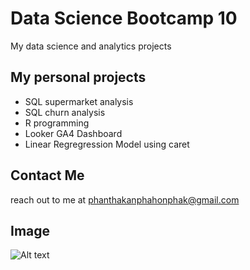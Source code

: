 # Data Science Bootcamp 10
My data science and analytics projects

## My personal projects
* SQL supermarket analysis
* SQL churn analysis
* R programming
* Looker GA4 Dashboard
* Linear Regregression Model using caret

## Contact Me
reach out to me at phanthakanphahonphak@gmail.com

## Image
![Alt text](https://ci3.googleusercontent.com/meips/ADKq_Nah4sNhNQRQjub78WKhLJjDsax60zfqm40yhYAIlIOyr9HPyGEUKuTNaFwmt9lcsb0L-HOv5fawUozXRWy1tampcqlyH8CaldPOlAmbbKP0X0suJvhNG9yW953eWjrDbA=s0-d-e1-ft#https://github.githubassets.com/assets/mona-launch-rocket-244c5b8c577b.png)
